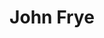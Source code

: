 ---
title: John Frye
headshot: images/uploads/John_Frye.jpg
job: Industrial Designer at Honda R&D Concept Design Academy
bio: Raised in Bend, Oregon, John had an early affinity for mobile machinery. Army vehicles, tanks, scenes of car races were early drawing themes. Movies like Battle of Britain, The Great Waldo Pepper, and Star Wars formed lasting influences, the latter forging a link to a future career in industrial design. With a Bachelor of Science degree (with honors) from Art Center, vehicle design work for a variety of clients such as Boeing, Hasbro, John Deere and Activision led to a career at Honda R&D where John is Principal Designer, digital modeling group leader. In his spare creative time, he is obsessively putting ink to paper and churning out concepts, collecting vinyl records, and enjoying the best ramen, Sichuan food, and craft beer that he can track down.
webpage: www.fryewerk.com
---